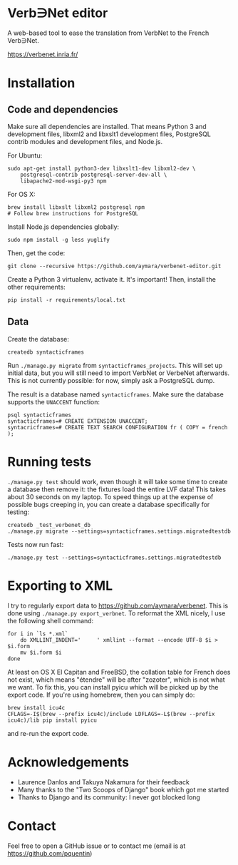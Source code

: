 Verb∋Net editor
===============

A web-based tool to ease the translation from VerbNet to the French Verb∋Net.

https://verbenet.inria.fr/

Installation
============

Code and dependencies
--------------------

Make sure all dependencies are installed. That means Python 3 and
development files, libxml2 and libxslt1 development files, PostgreSQL
contrib modules and development files, and Node.js.

For Ubuntu:

    sudo apt-get install python3-dev libxslt1-dev libxml2-dev \
        postgresql-contrib postgresql-server-dev-all \
        libapache2-mod-wsgi-py3 npm

For OS X:

    brew install libxslt libxml2 postgresql npm
    # Follow brew instructions for PostgreSQL

Install Node.js dependencies globally:

    sudo npm install -g less yuglify

Then, get the code:

    git clone --recursive https://github.com/aymara/verbenet-editor.git

Create a Python 3 virtualenv, activate it. It's important! Then,
install the other requirements:

    pip install -r requirements/local.txt

Data
----

Create the database:

    createdb syntacticframes

Run `./manage.py migrate` from `syntacticframes_projects`. This will
set up initial data, but you will still need to import VerbNet or
VerbeNet afterwards. This is not currently possible: for now, simply
ask a PostgreSQL dump.

The result is a database named `syntacticframes`. Make sure the
database supports the `UNACCENT` function:

    psql syntacticframes
    syntacticframes=# CREATE EXTENSION UNACCENT;
    syntacricframes=# CREATE TEXT SEARCH CONFIGURATION fr ( COPY = french );


Running tests
=============

`./manage.py test` should work, even though it will take some time to
create a database then remove it: the fixtures load the entire LVF
data! This takes about 30 seconds on my laptop. To speed things up at
the expense of possible bugs creeping in, you can create a database
specifically for testing:

    createdb _test_verbenet_db
    ./manage.py migrate --settings=syntacticframes.settings.migratedtestdb

Tests now run fast:

    ./manage.py test --settings=syntacticframes.settings.migratedtestdb


Exporting to XML
================

I try to regularly export data to https://github.com/aymara/verbenet.
This is done using `./manage.py export_verbnet`. To reformat the XML
nicely, I use the following shell command:

    for i in `ls *.xml`
        do XMLLINT_INDENT='     ' xmllint --format --encode UTF-8 $i > $i.form
        mv $i.form $i
    done

At least on OS X El Capitan and FreeBSD, the collation table for
French does not exist, which means "étendre" will be after "zozoter",
which is not what we want. To fix this, you can install pyicu which
will be picked up by the export code. If you're using homebrew, then
you can simply do:

    brew install icu4c
    CFLAGS=-I$(brew --prefix icu4c)/include LDFLAGS=-L$(brew --prefix icu4c)/lib pip install pyicu

and re-run the export code.

Acknowledgements
================

  - Laurence Danlos and Takuya Nakamura for their feedback
  - Many thanks to the "Two Scoops of Django" book which got me
    started
  - Thanks to Django and its community: I never got blocked long

Contact
=======

Feel free to open a GitHub issue or to contact me
(email is at https://github.com/pquentin)
